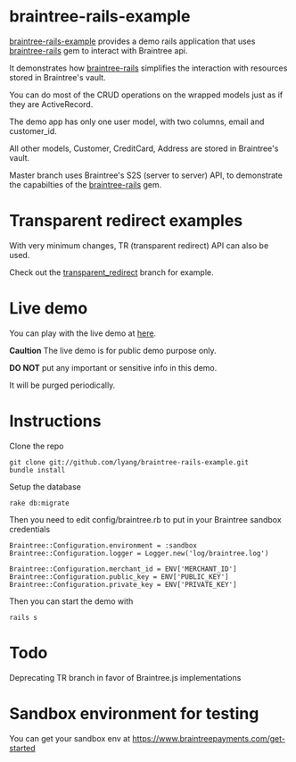 braintree-rails-example
===============
[braintree-rails-example](https://github.com/lyang/braintree-rails-example) provides a demo rails application that uses [braintree-rails](https://github.com/lyang/braintree-rails) gem to interact with Braintree api.

It demonstrates how [braintree-rails](https://github.com/lyang/braintree-rails-example) simplifies the interaction with resources stored in Braintree's vault.

You can do most of the CRUD operations on the wrapped models just as if they are ActiveRecord.

The demo app has only one user model, with two columns, email and customer_id.

All other models, Customer, CreditCard, Address are stored in Braintree's vault.

Master branch uses Braintree's S2S (server to server) API, to demonstrate the capabilties of the [braintree-rails](https://github.com/lyang/braintree-rails-example) gem.

Transparent redirect examples
===============
With very minimum changes, TR (transparent redirect) API can also be used.

Check out the [transparent_redirect](https://github.com/lyang/braintree-rails-example/tree/transparent_redirect#changes-made-to-use-tr-transparent-redirect) branch for example.

Live demo
===============
You can play with the live demo at [here](http://braintree-rails-example.herokuapp.com/).

**Caultion**
The live demo is for public demo purpose only.

**DO NOT** put any important or sensitive info in this demo.

It will be purged periodically.

Instructions
===============
Clone the repo

    git clone git://github.com/lyang/braintree-rails-example.git
    bundle install

Setup the database

    rake db:migrate

Then you need to edit config/braintree.rb to put in your Braintree sandbox credentials

    Braintree::Configuration.environment = :sandbox
    Braintree::Configuration.logger = Logger.new('log/braintree.log')

    Braintree::Configuration.merchant_id = ENV['MERCHANT_ID']
    Braintree::Configuration.public_key = ENV['PUBLIC_KEY']
    Braintree::Configuration.private_key = ENV['PRIVATE_KEY']

Then you can start the demo with

    rails s

Todo
===============
Deprecating TR branch in favor of Braintree.js implementations

Sandbox environment for testing
===============
You can get your sandbox env at https://www.braintreepayments.com/get-started
